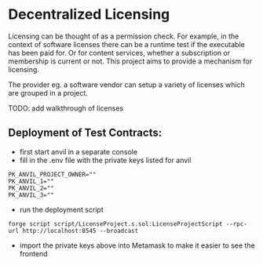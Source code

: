 # Decentralized Licensing 

Licensing can be thought of as a permission check. For example, in the context of software licenses there can be a runtime test if the executable has been paid for. Or for content services, whether a subscription or membership is current or not. This project aims to provide a mechanism for licensing.

The provider eg. a software vendor can setup a variety of licenses which are grouped in a project.


TODO: add walkthrough of licenses

## Deployment of Test Contracts:

- first start anvil in a separate console
- fill in the .env file with the private keys listed for anvil
```
PK_ANVIL_PROJECT_OWNER=""
PK_ANVIL_1=""
PK_ANVIL_2=""
PK_ANVIL_3=""
```

- run the deployment script
```
forge script script/LicenseProject.s.sol:LicenseProjectScript --rpc-url http://localhost:8545 --broadcast
```

- import the private keys above into Metamask to make it easier to see the frontend

